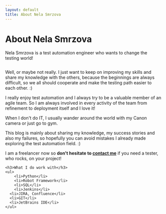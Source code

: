 ```yaml
---
layout: default
title: About Nela Smrzova
---
```


<div class="post">
	<h1 class="pageTitle">About Nela Smrzova</h1>
  <p class="intro">Nela Smrzova is a test automation engineer who wants to change the testing world!</p>
	<img src="{{ '/assets/img/me.jpg' | prepend: site.baseurl }}" alt="">
	<p>Well, or maybe not really. I just want to keep on improving my skills and share my knowledge with the others, because the beginnings are always difficult, so we all should cooperate and make the testing path easier to each other. :)</p>
  <p>I really enjoy test automation and I always try to be a valuable member of an agile team. So I am always involved in every activity of the team from refinement to deployment itself and I love it!</p>
  <p>When I don't do IT, I usually wander around the world with my Canon camera or just go to gym.</p>
  <p> This blog is mainly about sharing my knowledge, my success stories and also my failures, so hopefully you can avoid mistakes I already made exploring the test automation field. :) </p>

  <p> I am a freelancer now so <b>don't hesitate to <a href="mailto:n.nelis.s@gmail.com">contact me</a></b> if you need a tester, who rocks, on your project! </p>

	<h3>What I do work with</h3>
	<ul>
		<li>Python</li>
  		<li>Robot Framework</li>
  		<li>SQL</li>
  		<li>Jenkins</li>
      <li>JIRA, Confluence</li>
      <li>GIT</li>
      <li>JetBrains IDE</li>
  	</ul>
</div>
